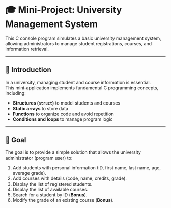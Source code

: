 # 🎓 Mini-Project: University Management System

This C console program simulates a basic university management system, allowing administrators to manage student registrations, courses, and information retrieval.  

---

## 📌 Introduction

In a university, managing student and course information is essential.  
This mini-application implements fundamental C programming concepts, including:

- **Structures (`struct`)** to model students and courses  
- **Static arrays** to store data  
- **Functions** to organize code and avoid repetition  
- **Conditions and loops** to manage program logic  

---

## 🎯 Goal

The goal is to provide a simple solution that allows the university administrator (program user) to:

1. Add students with personal information (ID, first name, last name, age, average grade).  
2. Add courses with details (code, name, credits, grade).  
3. Display the list of registered students.  
4. Display the list of available courses.  
5. Search for a student by ID (**Bonus**).  
6. Modify the grade of an existing course (**Bonus**).

